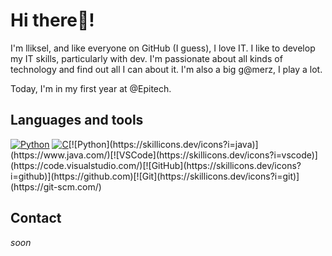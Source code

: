 # Hi there👋!

I'm lliksel, and like everyone on GitHub (I guess), I love IT. I like to develop my IT skills, particularly with dev. I'm passionate about all kinds of technology and find out all I can about it. I'm also a big g@merz, I play a lot.

Today, I'm in my first year at @Epitech.

## Languages and tools

[![Python](https://skillicons.dev/icons?i=python)](https://python.org) [![C](https://upload.wikimedia.org/wikipedia/commons/thumb/1/18/C_Programming_Language.svg/48px-C_Programming_Language.svg.png)](https://en.wikipedia.org/wiki/C_(programming_language))[![Python](https://skillicons.dev/icons?i=java)](https://www.java.com/)[![VSCode](https://skillicons.dev/icons?i=vscode)](https://code.visualstudio.com/)[![GitHub](https://skillicons.dev/icons?i=github)](https://github.com)[![Git](https://skillicons.dev/icons?i=git)](https://git-scm.com/)

## Contact

*soon*
